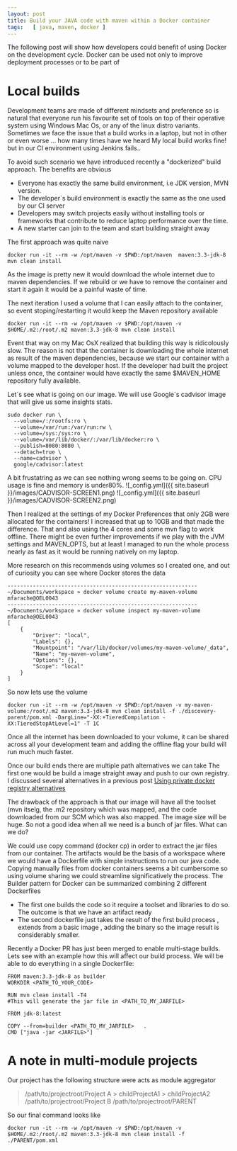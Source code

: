 ```yaml
---
layout: post
title: Build your JAVA code with maven within a Docker container
tags:   [ java, maven, docker ]
---
```

The following post will show how developers could benefit of using Docker on the development cycle.
Docker can be used not only to improve deployment processes or to be part of

# Local builds
Development teams are made of different mindsets and preference so is natural that everyone run his favourite set of tools on top of their operative system using Windows
Mac Os, or any of the linux distro variants. Sometimes we face the issue that a build works in a laptop, but not in other or even worse ... how many times have we heard
My local build works fine! but in our CI environment using Jenkins fails..

To avoid such scenario we have introduced recently a "dockerized" build approach. The benefits are obvious
+ Everyone has exactly the same build environment, i.e JDK version, MVN version.
+ The developer´s build environment is exactly the same as the one used by our CI server
+ Developers may switch projects easily without installing tools or frameworks that contribute to reduce laptop performance over the time.
+ A new starter can join to the team and start building straight away

The first approach was quite naive
```
docker run -it --rm -w /opt/maven -v $PWD:/opt/maven  maven:3.3-jdk-8 mvn clean install
```
As the image is pretty new it would download the whole internet due to maven dependencies. If we rebuild or we have to remove the container and start it again it would be a painful waste of time.

The next iteration I used a volume that I can easily attach to the container, so event stoping/restarting it would keep the Maven repository available

```
docker run -it --rm -w /opt/maven -v $PWD:/opt/maven -v $HOME/.m2:/root/.m2 maven:3.3-jdk-8 mvn clean install
```

Event that way on my Mac OsX  realized that building this way is ridicolously slow. The reason is not that the container is downloading the whole internet as result of the maven dependencies, because we start our container with a volume mapped to the developer host. If the developer had built the project unless once, the container would have exactly the same $MAVEN_HOME repository fully available.

Let´s see what is going on our image. We will use Google´s cadvisor image that will give us some insights stats.

```
sudo docker run \
  --volume=/:/rootfs:ro \
  --volume=/var/run:/var/run:rw \
  --volume=/sys:/sys:ro \
  --volume=/var/lib/docker/:/var/lib/docker:ro \
  --publish=8080:8080 \
  --detach=true \
  --name=cadvisor \
  google/cadvisor:latest
```

A bit frustatring as we can see nothing wrong seems to be going on. CPU usage is fine and memory is under80%.
![_config.yml]({{ site.baseurl }}/images/CADVISOR-SCREEN1.png)
![_config.yml]({{ site.baseurl }}/images/CADVISOR-SCREEN2.png)

Then I realized at the settings of my Docker Preferences that only 2GB were allocated for the containers!
I increased that up to 10GB and that made the difference. That and also using the 4 cores and some mvn flag to work offline.
There might be even further improvements if we play with the JVM settings and MAVEN_OPTS, but at least I managed to run the whole process nearly as fast as it would be running natively on my laptop.

More research on this recommends using volumes so I created one, and out of curiosity you can see where Docker stores the data 
```
------------------------------------------------------------
~/Documents/workspace » docker volume create my-maven-volume                                                                                                 mfarache@OEL0043
------------------------------------------------------------
~/Documents/workspace » docker volume inspect my-maven-volume                                                                                                mfarache@OEL0043
[
    {
        "Driver": "local",
        "Labels": {},
        "Mountpoint": "/var/lib/docker/volumes/my-maven-volume/_data",
        "Name": "my-maven-volume",
        "Options": {},
        "Scope": "local"
    }
]
```

So now lets use the volume
```
docker run -it --rm -w /opt/maven -v $PWD:/opt/maven -v my-maven-volume:/root/.m2 maven:3.3-jdk-8 mvn clean install -f ./discovery-parent/pom.xml -DargLine="-XX:+TieredCompilation -XX:TieredStopAtLevel=1" -T 1C
```
Once all the internet has been downloaded to your volume, it can be shared across all your development team and adding the offline flag your build will run much much faster.


Once our build ends there are multiple path alternatives we can take
The first one would be build a image straight away and push to our own registry. I discussed several alternatives in a previous post
[Using private docker registry alternatives][1]

[1]: https://mfarache.github.io/mfarache/Using-private-docker-registry-alternatives/

The drawback of the approach is that our image will have all the toolset (mvn itselg, the .m2 repository which was mapped, and the code downloaded from our SCM which was also mapped. The image size will be huge.
So not a good idea when all we need is a bunch of jar files. What can we do?

We could use copy command (docker cp) in order to extract the jar files from our container. The artifacts would be the basis of a workspace where we would have a Dockerfile with simple instructions to run our java code. Copying manually files from docker containers seems a bit cumbersome so using volume sharing we could streamline significatively the process. The Builder pattern for Docker can be summarized combining 2 different Dockerfiles

+ The first one builds the code so it require a toolset and libraries to do so. The outcome is that we have an artifact ready
+ The second dockerfile just takes the result of the first build process , extends from a basic image , adding the binary so the image result is considerably smaller.

Recently a Docker PR has just been merged to enable multi-stage builds. Lets see with an example how this will affect our build process. We will be able to do everything in a single Dockerfile:

```
FROM maven:3.3-jdk-8 as builder
WORKDIR <PATH_TO_YOUR_CODE>

RUN mvn clean install -T4
#This will generate the jar file in <PATH_TO_MY_JARFILE>

FROM jdk-8:latest  

COPY --from=builder <PATH_TO_MY_JARFILE>   .
CMD ["java -jar <JARFILE>"]
```

# A note in multi-module projects

Our project has the following structure were <Parent> acts as module aggregator

> /path/to/projectroot/Project A
	> childProjectA1
	> childProjectA2
> /path/to/projectroot/Project B
> /path/to/projectroot/PARENT

So our final command looks like
```
docker run -it --rm -w /opt/maven -v $PWD:/opt/maven -v $HOME/.m2:/root/.m2 maven:3.3-jdk-8 mvn clean install -f ./PARENT/pom.xml
```
